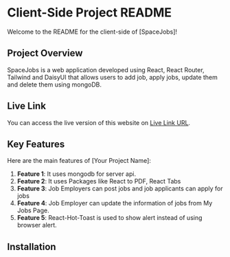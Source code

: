 # Client-Side Project README

Welcome to the README for the client-side of [SpaceJobs]!

## Project Overview

SpaceJobs is a web application developed using React, React Router, Tailwind and DaisyUI that allows users to add job, apply jobs, update them and delete them using mongoDB.

## Live Link

You can access the live version of this website on [Live Link URL](https://job-hunter-f15a2.web.app/).

## Key Features

Here are the main features of [Your Project Name]:

1. **Feature 1**: It uses mongodb for server api.
2. **Feature 2**: It uses Packages like React to PDF, React Tabs
3. **Feature 3**: Job Employers can post jobs and job applicants can apply for jobs
4. **Feature 4**: Job Employer can update the information of jobs from My Jobs Page.
5. **Feature 5**: React-Hot-Toast is used to show alert instead of using browser alert.

## Installation


